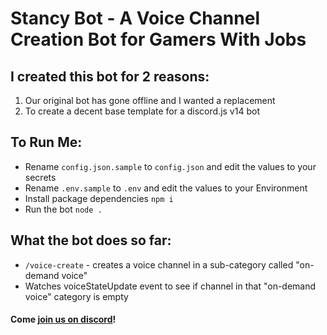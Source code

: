 Stancy Bot - A Voice Channel Creation Bot for Gamers With Jobs
=================

## I created this bot for 2 reasons:

1) Our original bot has gone offline and I wanted a replacement
2) To create a decent base template for a discord.js v14 bot

## To Run Me:

* Rename `config.json.sample` to `config.json` and edit the values to your secrets
* Rename `.env.sample` to `.env` and edit the values to your Environment
* Install package dependencies `npm i`
* Run the bot `node .`


## What the bot does so far:

* `/voice-create` - creates a voice channel in a sub-category called "on-demand voice"
* Watches voiceStateUpdate event to see if channel in that "on-demand voice" category is empty


#### Come [join us on discord](https://discord.com/invite/HfYNSdP)! 